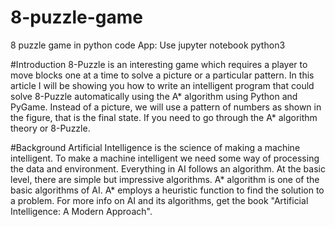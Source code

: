 # 8-puzzle-game
8 puzzle game in python code
App:
Use jupyter notebook python3

#Introduction 
8-Puzzle is an interesting game which requires a player to move blocks one at a time to solve a picture or a particular pattern. In this article I will be showing you how to write an intelligent program that could solve 8-Puzzle automatically using the A* algorithm using Python and PyGame. Instead of a picture, we will use a pattern of numbers as shown in the figure, that is the final state. If you need to go through the A* algorithm theory or 8-Puzzle.


#Background
Artificial Intelligence is the science of making a machine intelligent. To make a machine intelligent we need some way of processing the data and environment. Everything in AI follows an algorithm. At the basic level, there are simple but impressive algorithms. A* algorithm is one of the basic algorithms of AI. A* employs a heuristic function to find the solution to a problem. For more info on AI and its algorithms, get the book "Artificial Intelligence: A Modern Approach".
